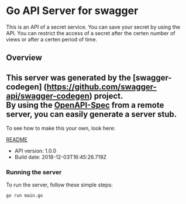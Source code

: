 # Go API Server for swagger

This is an API of a secret service. You can save your secret by using the API. You can restrict the access of a secret after the certen number of views or after a certen period of time.

## Overview
This server was generated by the [swagger-codegen]
(https://github.com/swagger-api/swagger-codegen) project.  
By using the [OpenAPI-Spec](https://github.com/OAI/OpenAPI-Specification) from a remote server, you can easily generate a server stub.  
-

To see how to make this your own, look here:

[README](https://github.com/swagger-api/swagger-codegen/blob/master/README.md)

- API version: 1.0.0
- Build date: 2018-12-03T16:45:26.719Z


### Running the server
To run the server, follow these simple steps:

```
go run main.go
```

